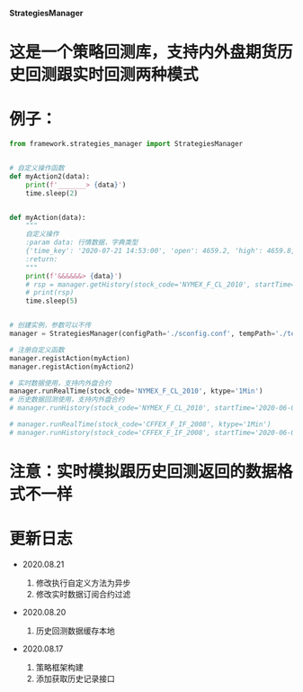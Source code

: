 **StrategiesManager**

# 这是一个策略回测库，支持内外盘期货历史回测跟实时回测两种模式

# 例子：
```python
from framework.strategies_manager import StrategiesManager


# 自定义操作函数
def myAction2(data):
    print(f'_______> {data}')
    time.sleep(2)


def myAction(data):
    """
    自定义操作
    :param data: 行情数据，字典类型
    {'time_key': '2020-07-21 14:53:00', 'open': 4659.2, 'high': 4659.8, 'low': 4657.4, 'close': 4658.8, 'volume': 326.0, 'code': 'CFFEX.IF2008', 'pe_ratio': 0, 'turnover_rate': 0, 'turnover': 0, 'last_close': 4659.2, 'change_rate': -0.0085851648}
    :return:
    """
    print(f'&&&&&&> {data}')
    # rsp = manager.getHistory(stock_code='NYMEX_F_CL_2010', startTime='2020-08-17', endTime='2020-08-17', ktype='1Min')
    # print(rsp)
    time.sleep(5)


# 创建实例，参数可以不传
manager = StrategiesManager(configPath='./sconfig.conf', tempPath='./temp')

# 注册自定义函数
manager.registAction(myAction)
manager.registAction(myAction2)

# 实时数据使用，支持内外盘合约
manager.runRealTime(stock_code='NYMEX_F_CL_2010', ktype='1Min')
# 历史数据回测使用，支持内外盘合约
# manager.runHistory(stock_code='NYMEX_F_CL_2010', startTime='2020-06-07', endTime='2020-08-17', ktype='1Min')

# manager.runRealTime(stock_code='CFFEX_F_IF_2008', ktype='1Min')
# manager.runHistory(stock_code='CFFEX_F_IF_2008', startTime='2020-06-07', endTime='2020-08-17', ktype='1Min')
```

# 注意：实时模拟跟历史回测返回的数据格式不一样

# 更新日志
- 2020.08.21
    1) 修改执行自定义方法为异步
    2) 修改实时数据订阅合约过滤

- 2020.08.20
    1) 历史回测数据缓存本地

- 2020.08.17
    1) 策略框架构建
    2) 添加获取历史记录接口